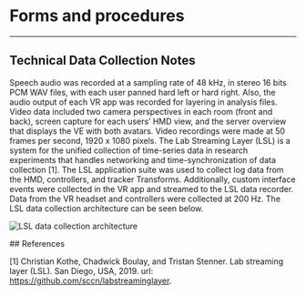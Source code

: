 # Forms and procedures
----

## Technical Data Collection Notes

Speech audio was recorded at a sampling rate of 48 kHz, in stereo 16 bits PCM WAV files, 
with each user panned hard left or hard right. Also, the audio output of each VR app was 
recorded for layering in analysis files. Video data included two camera perspectives in 
each room (front and back), screen capture for each users’ HMD view, and the server 
overview that displays the VE with both avatars. Video recordings were made at 50 frames 
per second, 1920 x 1080 pixels. The Lab Streaming Layer (LSL) is a system for the unified 
collection of time-series data in research experiments that handles networking and 
time-synchronization of data collection [1]. The LSL application suite was used to 
collect log data from the HMD, controllers, and tracker Transforms. Additionally, custom 
interface events were collected in the VR app and streamed to the LSL data recorder. Data 
from the VR headset and controllers were collected at 200 Hz. The LSL data collection 
architecture can be seen below.

![LSL data collection 
architecture](/assets/images/invokeDataStreams.jpg "LSL data collection 
architecture")

## References

[1] Christian Kothe, Chadwick Boulay, and Tristan Stenner. Lab streaming layer (LSL).
San Diego, USA, 2019. url: https://github.com/sccn/labstreaminglayer.

